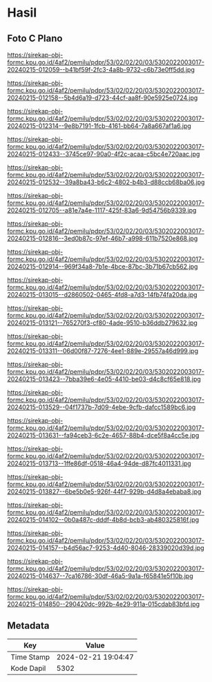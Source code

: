 # Hasil

## Foto C Plano

https://sirekap-obj-formc.kpu.go.id/4af2/pemilu/pdpr/53/02/02/20/03/5302022003017-20240215-012059--b41bf59f-2fc3-4a8b-9732-c6b73e0ff5dd.jpg

https://sirekap-obj-formc.kpu.go.id/4af2/pemilu/pdpr/53/02/02/20/03/5302022003017-20240215-012158--5b4d6a19-d723-44cf-aa8f-90e5925e0724.jpg

https://sirekap-obj-formc.kpu.go.id/4af2/pemilu/pdpr/53/02/02/20/03/5302022003017-20240215-012314--9e8b7191-1fcb-4161-bb64-7a8a667af1a6.jpg

https://sirekap-obj-formc.kpu.go.id/4af2/pemilu/pdpr/53/02/02/20/03/5302022003017-20240215-012433--3745ce97-90a0-4f2c-acaa-c5bc4e720aac.jpg

https://sirekap-obj-formc.kpu.go.id/4af2/pemilu/pdpr/53/02/02/20/03/5302022003017-20240215-012532--39a8ba43-b6c2-4802-b4b3-d88ccb68ba06.jpg

https://sirekap-obj-formc.kpu.go.id/4af2/pemilu/pdpr/53/02/02/20/03/5302022003017-20240215-012705--a81e7a4e-1117-425f-83a6-9d54756b9339.jpg

https://sirekap-obj-formc.kpu.go.id/4af2/pemilu/pdpr/53/02/02/20/03/5302022003017-20240215-012816--3ed0b87c-97ef-46b7-a998-611b7520e868.jpg

https://sirekap-obj-formc.kpu.go.id/4af2/pemilu/pdpr/53/02/02/20/03/5302022003017-20240215-012914--969f34a8-7b1e-4bce-87bc-3b71b67cb562.jpg

https://sirekap-obj-formc.kpu.go.id/4af2/pemilu/pdpr/53/02/02/20/03/5302022003017-20240215-013015--d2860502-0465-4fd8-a7d3-14fb74fa20da.jpg

https://sirekap-obj-formc.kpu.go.id/4af2/pemilu/pdpr/53/02/02/20/03/5302022003017-20240215-013121--765270f3-cf80-4ade-9510-b36ddb279632.jpg

https://sirekap-obj-formc.kpu.go.id/4af2/pemilu/pdpr/53/02/02/20/03/5302022003017-20240215-013311--06d00f87-7276-4ee1-889e-29557a46d999.jpg

https://sirekap-obj-formc.kpu.go.id/4af2/pemilu/pdpr/53/02/02/20/03/5302022003017-20240215-013423--7bba39e6-4e05-4410-be03-d4c8cf65e818.jpg

https://sirekap-obj-formc.kpu.go.id/4af2/pemilu/pdpr/53/02/02/20/03/5302022003017-20240215-013529--04f1737b-7d09-4ebe-9cfb-dafcc1589bc6.jpg

https://sirekap-obj-formc.kpu.go.id/4af2/pemilu/pdpr/53/02/02/20/03/5302022003017-20240215-013631--fa94ceb3-6c2e-4657-88b4-dce5f8a4cc5e.jpg

https://sirekap-obj-formc.kpu.go.id/4af2/pemilu/pdpr/53/02/02/20/03/5302022003017-20240215-013713--1ffe86df-0518-46a4-94de-d87fc4011331.jpg

https://sirekap-obj-formc.kpu.go.id/4af2/pemilu/pdpr/53/02/02/20/03/5302022003017-20240215-013827--6be5b0e5-926f-44f7-929b-d4d8a4ebaba8.jpg

https://sirekap-obj-formc.kpu.go.id/4af2/pemilu/pdpr/53/02/02/20/03/5302022003017-20240215-014102--0b0a487c-dddf-4b8d-bcb3-ab480325816f.jpg

https://sirekap-obj-formc.kpu.go.id/4af2/pemilu/pdpr/53/02/02/20/03/5302022003017-20240215-014157--b4d56ac7-9253-4d40-8046-28339020d39d.jpg

https://sirekap-obj-formc.kpu.go.id/4af2/pemilu/pdpr/53/02/02/20/03/5302022003017-20240215-014637--7ca16786-30df-46a5-9a1a-f65841e5f10b.jpg

https://sirekap-obj-formc.kpu.go.id/4af2/pemilu/pdpr/53/02/02/20/03/5302022003017-20240215-014850--290420dc-992b-4e29-911a-015cdab83bfd.jpg


## Metadata

| Key        | Value               |
| ---------- | ------------------- |
| Time Stamp | 2024-02-21 19:04:47 |
| Kode Dapil | 5302                |



